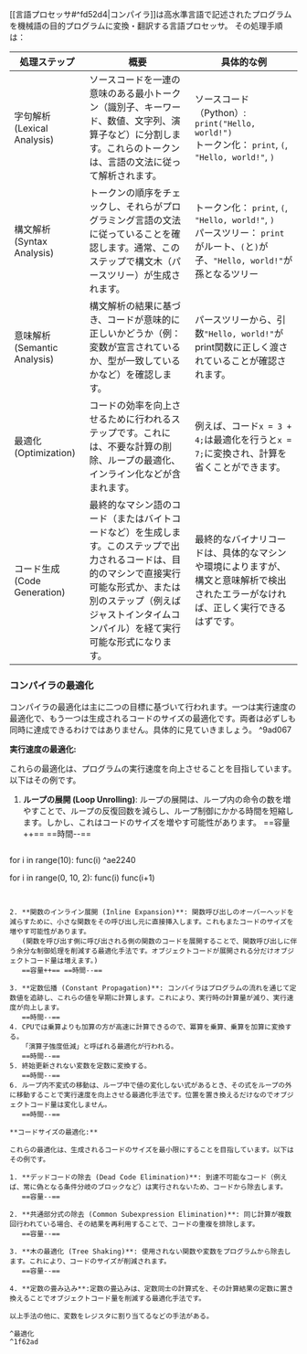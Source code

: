 [[言語プロセッサ#^fd52d4|コンパイラ]]は高水準言語で記述されたプログラムを機械語の目的プログラムに変換・翻訳する言語プロセッサ。
その処理手順は：


| 処理ステップ | 概要 | 具体的な例 |
| --- | --- | --- |
| 字句解析 (Lexical Analysis) | ソースコードを一連の意味のある最小トークン（識別子、キーワード、数値、文字列、演算子など）に分割します。これらのトークンは、言語の文法に従って解析されます。 | ソースコード（Python）: `print("Hello, world!")`<br>トークン化： `print`, `(`, `"Hello, world!"`, `)` |
| 構文解析 (Syntax Analysis) | トークンの順序をチェックし、それらがプログラミング言語の文法に従っていることを確認します。通常、このステップで構文木（パースツリー）が生成されます。 | トークン化： `print`, `(`, `"Hello, world!"`, `)`<br>パースツリー： `print`がルート、`(`と`)`が子、`"Hello, world!"`が孫となるツリー |
| 意味解析 (Semantic Analysis) | 構文解析の結果に基づき、コードが意味的に正しいかどうか（例：変数が宣言されているか、型が一致しているかなど）を確認します。 | パースツリーから、引数`"Hello, world!"`がprint関数に正しく渡されていることが確認されます。 |
| 最適化 (Optimization) | コードの効率を向上させるために行われるステップです。これには、不要な計算の削除、ループの最適化、インライン化などが含まれます。 | 例えば、コード`x = 3 + 4;`は最適化を行うと`x = 7;`に変換され、計算を省くことができます。 |
| コード生成 (Code Generation) | 最終的なマシン語のコード（またはバイトコードなど）を生成します。このステップで出力されるコードは、目的のマシンで直接実行可能な形式か、または別のステップ（例えばジャストインタイムコンパイル）を経て実行可能な形式になります。 | 最終的なバイナリコードは、具体的なマシンや環境によりますが、構文と意味解析で検出されたエラーがなければ、正しく実行できるはずです。 |

### コンパイラの最適化
コンパイラの最適化は主に二つの目標に基づいて行われます。一つは実行速度の最適化で、もう一つは生成されるコードのサイズの最適化です。両者は必ずしも同時に達成できるわけではありません。具体的に見ていきましょう。 ^9ad067

**実行速度の最適化:**

これらの最適化は、プログラムの実行速度を向上させることを目指しています。以下はその例です。

1. **ループの展開 (Loop Unrolling)**: ループの展開は、ループ内の命令の数を増やすことで、ループの反復回数を減らし、ループ制御にかかる時間を短縮します。しかし、これはコードのサイズを増やす可能性があります。
   ==容量++== ==時間--==
   ```python
for i in range(10):
    func(i) ^ae2240

for i in range(0, 10, 2):
    func(i)
    func(i+1)

```


2. **関数のインライン展開 (Inline Expansion)**: 関数呼び出しのオーバーヘッドを減らすために、小さな関数をその呼び出し元に直接挿入します。これもまたコードのサイズを増やす可能性があります。
   (関数を呼び出す側に呼び出される側の関数のコードを展開することで、関数呼び出しに伴う余分な制御処理を削減する最適化手法です。オブジェクトコードが展開される分だけオブジェクトコード量は増えます。)
   ==容量++== ==時間--==

3. **定数伝播 (Constant Propagation)**: コンパイラはプログラムの流れを通じて定数値を追跡し、これらの値を早期に計算します。これにより、実行時の計算量が減り、実行速度が向上します。
   ==時間--==
4. CPUでは乗算よりも加算の方が高速に計算できるので、冪算を乗算、乗算を加算に変換する。
   「演算子強度低減」と呼ばれる最適化が行われる。
   ==時間--==
5. 終始更新されない変数を定数に変換する。
   ==時間--==
6. ループ内不変式の移動は、ループ中で値の変化しない式があるとき、その式をループの外に移動することで実行速度を向上させる最適化手法です。位置を置き換えるだけなのでオブジェクトコード量は変化しません。
   ==時間--==

**コードサイズの最適化:**

これらの最適化は、生成されるコードのサイズを最小限にすることを目指しています。以下はその例です。

1. **デッドコードの除去 (Dead Code Elimination)**: 到達不可能なコード（例えば、常に偽となる条件分岐のブロックなど）は実行されないため、コードから除去します。
   ==容量--==

2. **共通部分式の除去 (Common Subexpression Elimination)**: 同じ計算が複数回行われている場合、その結果を再利用することで、コードの重複を排除します。
   ==容量--==

3. **木の最適化 (Tree Shaking)**: 使用されない関数や変数をプログラムから除去します。これにより、コードのサイズが削減されます。
   ==容量--==

4. **定数の畳み込み**:定数の畳込みは、定数同士の計算式を、その計算結果の定数に置き換えることでオブジェクトコード量を削減する最適化手法です。

以上手法の他に、変数をレジスタに割り当てるなどの手法がある。

^最適化
^1f62ad
